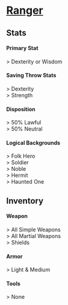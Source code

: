 <script>const page = "roleTypes"</script>
# **[Ranger](https://www.dndbeyond.com/classes/ranger)**
## **Stats**
#### **Primary Stat**
\> Dexterity or Wisdom
#### **Saving Throw Stats**
\> Dexterity<br>
\> Strength
#### **Disposition**
\> 50% Lawful<br>
\> 50% Neutral
#### **Logical Backgrounds**
\> Folk Hero<br>
\> Soldier<br>
\> Noble<br>
\> Hermit<br>
\> Haunted One
## **Inventory**
#### **Weapon**
\> All Simple Weapons<br>
\> All Martial Weapons<br>
\> Shields
#### **Armor**
\> Light & Medium
#### **Tools**
\> None
